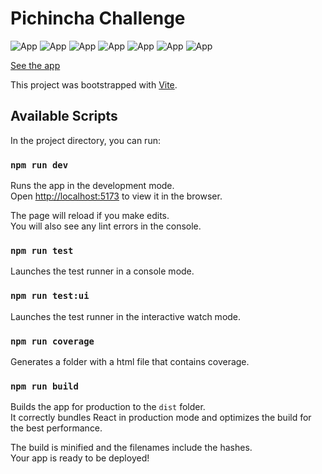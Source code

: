 # Pichincha Challenge

![App](./.readme-static/SCRREN_HOME.png)
![App](./.readme-static/SCRREN_HOME_MOBILE.png)
![App](./.readme-static/SCRREN_HOME_FILTER.png)
![App](./.readme-static/MODAL_UPDATE.png)
![App](./.readme-static/MODAL_REGISTER.png)
![App](./.readme-static/SCREEN_UPDATE.png)
![App](./.readme-static/SCREEN_DELETE.png)

[See the app](https://github.com/arabelaerc/personal-portfolio-app/)

This project was bootstrapped with [Vite](https://vitejs.dev/).

## Available Scripts

In the project directory, you can run:

### `npm run dev`

Runs the app in the development mode.<br />
Open [http://localhost:5173](http://localhost:5173) to view it in the browser.

The page will reload if you make edits.<br />
You will also see any lint errors in the console.

### `npm run test`

Launches the test runner in a console mode.<br />

### `npm run test:ui`

Launches the test runner in the interactive watch mode.<br />

### `npm run coverage`

Generates a folder with a html file that contains coverage.<br />

### `npm run build`

Builds the app for production to the `dist` folder.<br />
It correctly bundles React in production mode and optimizes the build for the best performance.

The build is minified and the filenames include the hashes.<br />
Your app is ready to be deployed!
